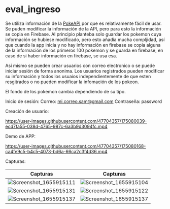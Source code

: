 # eval_ingreso
Se utiliza información de la [PokeAPI](https://pokeapi.co) por que es relativamente fácil de usar. Se puden modificar la información de la API, pero para esto la información se copia en Firebase. Al principio planteba solo guardar los pokemon cuya información se hubiese modificado, pero esto añadía mucha compljidad, así que cuando la app inicia y no hay información en firebase se copia alguna de la información de los primeros 100 pokemon y se guarda en firebase, en caso de si haber información en firebase, se usa esa.

Así mismo se pueden crear usuarios con correo electronico o se puede iniciar sesión de forma anonima. Los usuarios registrados pueden modificar su información y todos los usuaios independientemente de que esten resgitrados o no pueden modificar la infomación de los pokeon.

El fondo de los pokemon cambia dependiendo de su tipo.

Inicio de sesión:
Correo: mi.correo.sam@gmail.com 
Contraseña: password

Creación de usuario:

https://user-images.githubusercontent.com/47704357/175080039-ecd7fa55-038d-4765-987c-6a3b9d3094fc.mp4


Demo de APP:

https://user-images.githubusercontent.com/47704357/175080168-ca4fe9c5-b4c5-4073-bd6a-66ca2c3f4d36.mp4

Capturas:

Capturas             |  Capturas
:-------------------------:|:-------------------------:
![Screenshot_1655915111](https://user-images.githubusercontent.com/47704357/175085404-85a68656-eb8b-4bef-a1ee-3311ffd23aee.png)  |  ![Screenshot_1655915104](https://user-images.githubusercontent.com/47704357/175085389-199030fa-3993-4d0c-9a34-67fdef820684.png)
![Screenshot_1655915131](https://user-images.githubusercontent.com/47704357/175085446-b3e42bc8-9f01-46c8-a681-1dd9de672273.png)  |  ![Screenshot_1655915122](https://user-images.githubusercontent.com/47704357/175085425-833dab56-d062-40f4-9a03-53971d639e18.png)
![Screenshot_1655915137](https://user-images.githubusercontent.com/47704357/175085458-71735620-e601-476b-92b8-9f329bf09379.png)  |  ![Screenshot_1655915137](https://user-images.githubusercontent.com/47704357/175085458-71735620-e601-476b-92b8-9f329bf09379.png)






